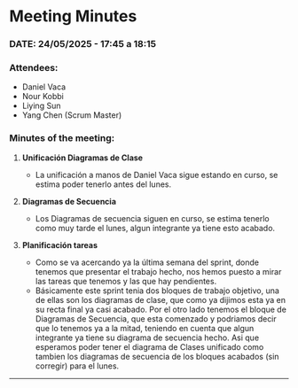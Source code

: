# Meeting Minutes  

### DATE: 24/05/2025 - 17:45 a 18:15

### Attendees:  
- Daniel Vaca   
- Nour Kobbi  
- Liying Sun  
- Yang Chen  (Scrum Master)


### Minutes of the meeting:  
1. **Unificación Diagramas de Clase**
   - La unificación a manos de Daniel Vaca sigue estando en curso, se estima poder tenerlo antes del lunes.

2. **Diagramas de Secuencia**
   - Los Diagramas de secuencia siguen en curso, se estima tenerlo como muy tarde el lunes, algun integrante ya tiene esto acabado.

3. **Planificación tareas**
   - Como se va acercando ya la última semana del sprint, donde tenemos que presentar el trabajo hecho, nos hemos puesto a mirar las tareas que tenemos y las que hay pendientes.
   - Básicamente este sprint tenia dos bloques de trabajo objetivo, una de ellas son los diagramas de clase, que como ya dijimos esta ya en su recta final ya casi acabado. Por el otro lado tenemos el bloque de Diagramas de Secuencia, que esta comenzado y podriamos decir que lo tenemos ya a la mitad, teniendo en cuenta que algun integrante ya tiene su diagrama de secuencia hecho. Asi que esperamos poder tener el diagrama de Clases unificado como tambien los diagramas de secuencia de los bloques acabados (sin corregir) para el lunes.
---
